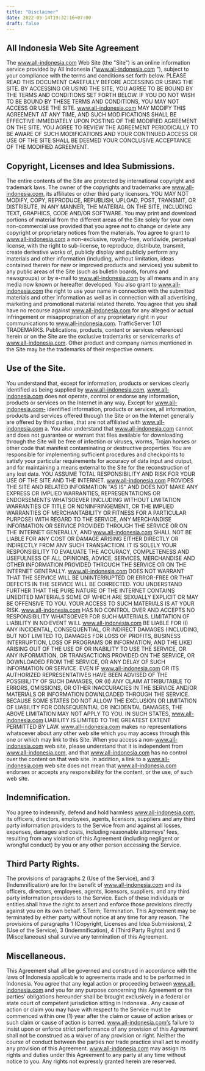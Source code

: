 ```yaml
---
title: "Disclaimer"
date: 2022-05-14T19:32:16+07:00
draft: false
---
```

## All Indonesia Web Site Agreement
The www.all-indonesia.com Web Site (the "Site") is an online information service provided by All Indonesia ("www.all-indonesia.com "), subject to your compliance with the terms and conditions set forth below. PLEASE READ THIS DOCUMENT CAREFULLY BEFORE ACCESSING OR USING THE SITE. BY ACCESSING OR USING THE SITE, YOU AGREE TO BE BOUND BY THE TERMS AND CONDITIONS SET FORTH BELOW. IF YOU DO NOT WISH TO BE BOUND BY THESE TERMS AND CONDITIONS, YOU MAY NOT ACCESS OR USE THE SITE. www.all-indonesia.com MAY MODIFY THIS AGREEMENT AT ANY TIME, AND SUCH MODIFICATIONS SHALL BE EFFECTIVE IMMEDIATELY UPON POSTING OF THE MODIFIED AGREEMENT ON THE SITE. YOU AGREE TO REVIEW THE AGREEMENT PERIODICALLY TO BE AWARE OF SUCH MODIFICATIONS AND YOUR CONTINUED ACCESS OR USE OF THE SITE SHALL BE DEEMED YOUR CONCLUSIVE ACCEPTANCE OF THE MODIFIED AGREEMENT.

## Copyright, Licenses and Idea Submissions.
The entire contents of the Site are protected by international copyright and trademark laws. The owner of the copyrights and trademarks are www.all-indonesia.com, its affiliates or other third party licensors. YOU MAY NOT MODIFY, COPY, REPRODUCE, REPUBLISH, UPLOAD, POST, TRANSMIT, OR DISTRIBUTE, IN ANY MANNER, THE MATERIAL ON THE SITE, INCLUDING TEXT, GRAPHICS, CODE AND/OR SOFTWARE. You may print and download portions of material from the different areas of the Site solely for your own non-commercial use provided that you agree not to change or delete any copyright or proprietary notices from the materials. You agree to grant to www.all-indonesia.com a non-exclusive, royalty-free, worldwide, perpetual license, with the right to sub-license, to reproduce, distribute, transmit, create derivative works of, publicly display and publicly perform any materials and other information (including, without limitation, ideas contained therein for new or improved products and services) you submit to any public areas of the Site (such as bulletin boards, forums and newsgroups) or by e-mail to www.all-indonesia.com by all means and in any media now known or hereafter developed. You also grant to www.all-indonesia.com the right to use your name in connection with the submitted materials and other information as well as in connection with all advertising, marketing and promotional material related thereto. You agree that you shall have no recourse against www.all-indonesia.com for any alleged or actual infringement or misappropriation of any proprietary right in your communications to www.all-indonesia.com.
TrafficServer 1.01 TRADEMARKS.
Publications, products, content or services referenced herein or on the Site are the exclusive trademarks or servicemarks of www.all-indonesia.com. Other product and company names mentioned in the Site may be the trademarks of their respective owners.

## Use of the Site.
You understand that, except for information, products or services clearly identified as being supplied by www.all-indonesia.com, www.all-indonesia.com does not operate, control or endorse any information, products or services on the Internet in any way. Except for www.all-indonesia.com- identified information, products or services, all information, products and services offered through the Site or on the Internet generally are offered by third parties, that are not affiliated with www.all-indonesia.com a. You also understand that www.all-indonesia.com cannot and does not guarantee or warrant that files available for downloading through the Site will be free of infection or viruses, worms, Trojan horses or other code that manifest contaminating or destructive properties. You are responsible for implementing sufficient procedures and checkpoints to satisfy your particular requirements for accuracy of data input and output, and for maintaining a means external to the Site for the reconstruction of any lost data.
YOU ASSUME TOTAL RESPONSIBILITY AND RISK FOR YOUR USE OF THE SITE AND THE INTERNET. www.all-indonesia.com PROVIDES THE SITE AND RELATED INFORMATION "AS IS" AND DOES NOT MAKE ANY EXPRESS OR IMPLIED WARRANTIES, REPRESENTATIONS OR ENDORSEMENTS WHATSOEVER (INCLUDING WITHOUT LIMITATION WARRANTIES OF TITLE OR NONINFRINGEMENT, OR THE IMPLIED WARRANTIES OF MERCHANTABILITY OR FITNESS FOR A PARTICULAR PURPOSE) WITH REGARD TO THE SERVICE, ANY MERCHANDISE INFORMATION OR SERVICE PROVIDED THROUGH THE SERVICE OR ON THE INTERNET GENERALLY, AND www.all-indonesia.com SHALL NOT BE LIABLE FOR ANY COST OR DAMAGE ARISING EITHER DIRECTLY OR INDIRECTLY FROM ANY SUCH TRANSACTION. IT IS SOLELY YOUR RESPONSIBILITY TO EVALUATE THE ACCURACY, COMPLETENESS AND USEFULNESS OF ALL OPINIONS, ADVICE, SERVICES, MERCHANDISE AND OTHER INFORMATION PROVIDED THROUGH THE SERVICE OR ON THE INTERNET GENERALLY. www.all-indonesia.com DOES NOT WARRANT THAT THE SERVICE WILL BE UNINTERRUPTED OR ERROR-FREE OR THAT DEFECTS IN THE SERVICE WILL BE CORRECTED.
YOU UNDERSTAND FURTHER THAT THE PURE NATURE OF THE INTERNET CONTAINS UNEDITED MATERIALS SOME OF WHICH ARE SEXUALLY EXPLICIT OR MAY BE OFFENSIVE TO YOU. YOUR ACCESS TO SUCH MATERIALS IS AT YOUR RISK. www.all-indonesia.com HAS NO CONTROL OVER AND ACCEPTS NO RESPONSIBILITY WHATSOEVER FOR SUCH MATERIALS.
LIMITATION OF LIABILITY
IN NO EVENT WILL www.all-indonesia.com BE LIABLE FOR (I) ANY INCIDENTAL, CONSEQUENTIAL, OR INDIRECT DAMAGES (INCLUDING, BUT NOT LIMITED TO, DAMAGES FOR LOSS OF PROFITS, BUSINESS INTERRUPTION, LOSS OF PROGRAMS OR INFORMATION, AND THE LIKE) ARISING OUT OF THE USE OF OR INABILITY TO USE THE SERVICE, OR ANY INFORMATION, OR TRANSACTIONS PROVIDED ON THE SERVICE, OR DOWNLOADED FROM THE SERVICE, OR ANY DELAY OF SUCH INFORMATION OR SERVICE. EVEN IF www.all-indonesia.com OR ITS AUTHORIZED REPRESENTATIVES HAVE BEEN ADVISED OF THE POSSIBILITY OF SUCH DAMAGES, OR (II) ANY CLAIM ATTRIBUTABLE TO ERRORS, OMISSIONS, OR OTHER INACCURACIES IN THE SERVICE AND/OR MATERIALS OR INFORMATION DOWNLOADED THROUGH THE SERVICE. BECAUSE SOME STATES DO NOT ALLOW THE EXCLUSION OR LIMITATION OF LIABILITY FOR CONSEQUENTIAL OR INCIDENTAL DAMAGES, THE ABOVE LIMITATION MAY NOT APPLY TO YOU. IN SUCH STATES, www.all-indonesia.com LIABILITY IS LIMITED TO THE GREATEST EXTENT PERMITTED BY LAW.
www.all-indonesia.com makes no representations whatsoever about any other web site which you may access through this one or which may link to this Site. When you access a non-www.all-indonesia.com web site, please understand that it is independent from www.all-indonesia.com, and that www.all-indonesia.com has no control over the content on that web site. In addition, a link to a www.all-indonesia.com web site does not mean that www.all-indonesia.com endorses or accepts any responsibility for the content, or the use, of such web site.

## Indemnification.
You agree to indemnify, defend and hold harmless www.all-indonesia.com, its officers, directors, employees, agents, licensors, suppliers and any third party information providers to the Service from and against all losses, expenses, damages and costs, including reasonable attorneys' fees, resulting from any violation of this Agreement (including negligent or wrongful conduct) by you or any other person accessing the Service.

## Third Party Rights.
The provisions of paragraphs 2 (Use of the Service), and 3 (Indemnification) are for the benefit of www.all-indonesia.com and its officers, directors, employees, agents, licensors, suppliers, and any third party information providers to the Service. Each of these individuals or entities shall have the right to assert and enforce those provisions directly against you on its own behalf.
5.Term; Termination.
This Agreement may be terminated by either party without notice at any time for any reason. The provisions of paragraphs 1 (Copyright, Licenses and Idea Submissions), 2 (Use of the Service), 3 (Indemnification), 4 (Third Party Rights) and 6 (Miscellaneous) shall survive any termination of this Agreement.

## Miscellaneous.
This Agreement shall all be governed and construed in accordance with the laws of Indonesia applicable to agreements made and to be performed in Indonesia. You agree that any legal action or proceeding between www.all-indonesia.com and you for any purpose concerning this Agreement or the parties' obligations hereunder shall be brought exclusively in a federal or state court of competent jurisdiction sitting in Indonesia . Any cause of action or claim you may have with respect to the Service must be commenced within one (1) year after the claim or cause of action arises or such claim or cause of action is barred. www.all-indonesia.com's failure to insist upon or enforce strict performance of any provision of this Agreement shall not be construed as a waiver of any provision or right. Neither the course of conduct between the parties nor trade practice shall act to modify any provision of this Agreement. www.all-indonesia.com may assign its rights and duties under this Agreement to any party at any time without notice to you.
Any rights not expressly granted herein are reserved.

